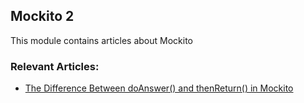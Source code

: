 ## Mockito 2
This module contains articles about Mockito

### Relevant Articles:
- [The Difference Between doAnswer() and thenReturn() in Mockito](https://www.baeldung.com/mockito-doanswer-thenreturn)